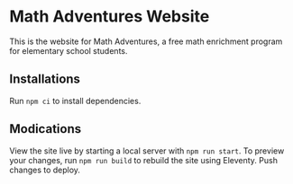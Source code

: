 # Math Adventures Website

This is the website for Math Adventures, a free math enrichment program for elementary school students.

## Installations

Run `npm ci` to install dependencies.

## Modications

View the site live by starting a local server with `npm run start`. To preview your changes, run `npm run build` to rebuild the site using Eleventy. Push changes to deploy.